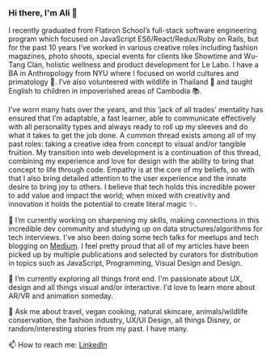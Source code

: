 ### Hi there, I'm Ali 👋

I recently graduated from Flatiron School’s full-stack software engineering program which focused on JavaScript ES6/React/Redux/Ruby on Rails, but for the past 10 years I’ve worked in various creative roles including fashion magazines, photo shoots, special events for clients like Showtime and Wu-Tang Clan, holistic wellness and product development for Le Labo. I have a BA in Anthropology from NYU where I focused on world cultures and primatology 🐒. I’ve also volunteered with wildlife in Thailand 🐘 and taught English to children in impoverished areas of Cambodia 📚.

I’ve worn many hats over the years, and this ‘jack of all trades’ mentality has ensured that I’m adaptable, a fast learner, able to communicate effectively with all personality types and always ready to roll up my sleeves and do what it takes to get the job done. A common thread exists among all of my past roles: taking a creative idea from concept to visual and/or tangible fruition. My transition into web development is a continuation of this thread, combining my experience and love for design with the ability to bring that concept to life through code. Empathy is at the core of my beliefs, so with that I also bring detailed attention to the user experience and the innate desire to bring joy to others. I believe that tech holds this incredible power to add value and impact the world; when mixed with creativity and innovation it holds the potential to create literal magic ✨. 

🔭  I’m currently working on sharpening my skills, making connections in this incredible dev community and studying up on data structures/algorithms for tech interviews. I've also been doing some tech talks for meetups and tech blogging on [Medium](https://medium.com/@alison.quaglia). I feel pretty proud that all of my articles have been picked up by multiple publications and selected by curators for distribution in topics such as JavaScript, Programming, Visual Design and Design.

🌱  I’m currently exploring all things front end. I'm passionate about UX, design and all things visual and/or interactive. I'd love to learn more about AR/VR and animation someday.

💬  Ask me about travel, vegan cooking, natural skincare, animals/wildlife conservation, the fashion industry, UX/UI Design, all things Disney, or random/interesting stories from my past. I have many.

📫  How to reach me: [LinkedIn](http://www.linkedin.com/in/alison-quaglia)




<!--
**hylobates-lar/hylobates-lar** is a ✨ _special_ ✨ repository because its `README.md` (this file) appears on your GitHub profile.

Here are some ideas to get you started:

- 🔭 I’m currently working on ...
- 🌱 I’m currently learning ...
- 👯 I’m looking to collaborate on ...
- 🤔 I’m looking for help with ...
- 💬 Ask me about ...
- 📫 How to reach me: ...
- 😄 Pronouns: ...
- ⚡ Fun fact: ...
-->
